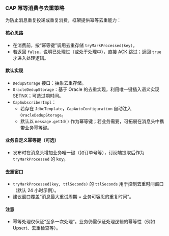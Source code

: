 ### CAP 幂等消费与去重策略

为防止消息重复投递或重复消费，框架提供幂等去重能力：

#### 核心思路
- 在消费前，按“幂等键”调用去重存储 `tryMarkProcessed(key)`。
- 若返回 `false`，说明已处理过（或处于处理中），直接 ACK 跳过；返回 `true` 才进入处理逻辑。

#### 默认实现
- `DedupStorage` 接口：抽象去重存储。
- `OracleDedupStorage`：基于 Oracle 的去重实现，利用唯一键插入语义实现 SETNX；可选过期时间。
- `CapSubscriberImpl`：
  - 若存在 `JdbcTemplate`，`CapAutoConfiguration` 自动注入 `OracleDedupStorage`。
  - 默认以 `message.getId()` 作为幂等键；若业务需要，可拓展在消息头中携带业务幂等键。

#### 业务自定义幂等键（可选）
- 发布时在消息头增加业务唯一键（如订单号等），订阅端提取后作为 `tryMarkProcessed` 的 key。

#### 去重窗口
- `tryMarkProcessed(key, ttlSeconds)` 的 `ttlSeconds` 用于控制去重时间窗口（默认 24 小时示例）。
- 建议窗口覆盖“消息最大重试周期 + 业务可容忍的重复时间”。

#### 注意
- 幂等处理仅保证“至多一次处理”。业务仍需保证处理逻辑的幂等性（例如 Upsert、去重检查等）。


